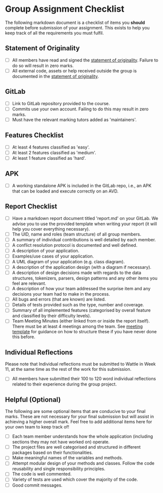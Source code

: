 # Group Assignment Checklist
The following markdown document is a checklist of items you **should** complete before submission of your assignment. This exists to help you keep track of all the requirements you must fulfil.

## Statement of Originality
- [ ] All members have read and signed the [statement of originality](statement-of-originality.yml). Failure to do so will result in zero marks.
- [ ] All external code, assets or help received outside the group is documented in the [statement of originality](statement-of-originality.yml).

## GitLab
- [ ] Link to GitLab repository provided to the course.
- [ ] Commits use your own account. Failing to do this may result in zero marks.
- [ ] Must have the relevant marking tutors added as 'maintainers'.

## Features Checklist
- [ ] At least 4 features classified as 'easy'.
- [ ] At least 2 features classified as 'medium'.
- [ ] At least 1 feature classified as 'hard'.

## APK
- [ ] A working standalone APK is included in the GitLab repo, i.e., an APK that can be loaded and execute correctly on an AVD.

## Report Checklist
- [ ] Have a markdown report document titled 'report.md' on your GitLab. We advise you to use the provided template when writing your report (it will help you cover everything necessary).
- [ ] The UID, name and roles (team structure) of all group members.
- [ ] A summary of individual contributions is well detailed by each member.
- [ ] A conflict resolution protocol is documented and well defined.
- [ ] A description of your application.
- [ ] Examples/use cases of your application.
- [ ] A UML diagram of your application (e.g. class diagram).
- [ ] A description of the application design (with a diagram if necessary).
- [ ] A description of design decisions made with regards to the data structures, tokenizers, parsers, design patterns and any other items you feel are relevant.
- [ ] A description of how your team addressed the surprise item and any decisions your team had to make in the process.
- [ ] All bugs and errors (that are known) are listed.
- [ ] Details of tests provided such as the type, number and coverage.
- [ ] Summary of all implemented features (categorised by overall feature and classified by their difficulty levels).
- [ ] Team Meeting Minutes (either linked from or inside the report itself). There must be at least 4 meetings among the team. See [meeting template](MeetingTemplate.md) for guidance on how to structure these if you have never done this before.

## Individual Reflections
Please note that Individual reflections must be submitted to Wattle in Week 11, at the same time as the rest of the work for this submission.
- [ ] All members have submitted their 100 to 120 word individual reflections related to their experience during the group project.

## Helpful (Optional)
The following are some optional items that are conducive to your final marks. These are not necessary for your final submission but will assist in achieving a higher overall mark. Feel free to add additional items here for your own team to keep track of!
- [ ] Each team member understands how the whole application (including sections they may not have worked on) operate.
- [ ] The project files are well categorised and structured in different packages based on their functionalities.
- [ ] Make meaningful names of the variables and methods.
- [ ] Attempt modular design of your methods and classes. Follow the code reusability and single responsibility principles.
- [ ] The code is well commented.
- [ ] Variety of tests are used which cover the majority of the code.
- [ ] Good commit messages.
